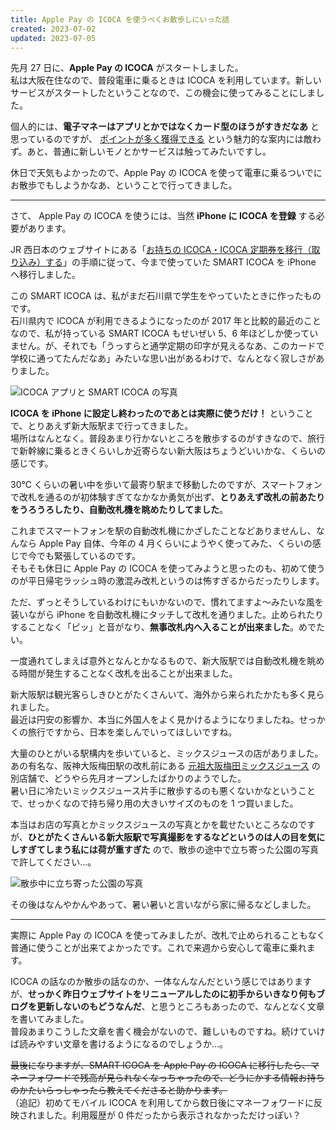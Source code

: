 ```yaml
---
title: Apple Pay の ICOCA を使うべくお散歩しにいった話
created: 2023-07-02
updated: 2023-07-05
---
```


先月 27 日に、**Apple Pay の ICOCA** がスタートしました。  
私は大阪在住なので、普段電車に乗るときは ICOCA を利用しています。新しいサービスがスタートしたということなので、この機会に使ってみることにしました。

個人的には、**電子マネーはアプリとかではなくカード型のほうがすきだなあ** と思っているのですが、 [ポイントが多く獲得できる](https://www.jr-odekake.net/icoca/applepay/j-westcard/) という魅力的な案内には敵わず。あと、普通に新しいモノとかサービスは触ってみたいですし。

休日で天気もよかったので、Apple Pay の ICOCA を使って電車に乗るついでにお散歩でもしようかなあ、ということで行ってきました。

---

さて、 Apple Pay の ICOCA を使うには、当然 **iPhone に ICOCA を登録** する必要があります。

JR 西日本のウェブサイトにある「[お持ちの ICOCA・ICOCA 定期券を移行（取り込み）する](https://www.jr-odekake.net/icoca/applepay/start/pass_transition/)」の手順に従って、今まで使っていた SMART ICOCA を iPhone へ移行しました。

この SMART ICOCA は、私がまだ石川県で学生をやっていたときに作ったものです。  
石川県内で ICOCA が利用できるようになったのが 2017 年と比較的最近のことなので、私が持っている SMART ICOCA もせいぜい 5、6 年ほどしか使っていません。が、それでも「うっすらと通学定期の印字が見えるなあ、このカードで学校に通ってたんだなあ」みたいな思い出があるわけで、なんとなく寂しさがありました。

![ICOCA アプリと SMART ICOCA の写真](3e669128-0b5c-4643-f7f4-f425427e2f00)

**ICOCA を iPhone に設定し終わったのであとは実際に使うだけ！** ということで、とりあえず新大阪駅まで行ってきました。  
場所はなんとなく。普段あまり行かないところを散歩するのがすきなので、旅行で新幹線に乗るときくらいしか近寄らない新大阪はちょうどいいかな、くらいの感じです。

30℃ くらいの暑い中を歩いて最寄り駅まで移動したのですが、スマートフォンで改札を通るのが初体験すぎてなかなか勇気が出ず、**とりあえず改札の前あたりをうろうろしたり、自動改札機を眺めたりしてました**。

これまでスマートフォンを駅の自動改札機にかざしたことなどありませんし、なんなら Apple Pay 自体、今年の 4 月くらいにようやく使ってみた、くらいの感じで今でも緊張しているのです。  
そもそも休日に Apple Pay の ICOCA を使ってみようと思ったのも、初めて使うのが平日帰宅ラッシュ時の激混み改札というのは怖すぎるからだったりします。

ただ、ずっとそうしているわけにもいかないので、慣れてますよ～みたいな風を装いながら iPhone を自動改札機にタッチして改札を通りました。止められたりすることなく「ピッ」と音がなり、**無事改札内へ入ることが出来ました**。めでたい。

一度通れてしまえば意外となんとかなるもので、新大阪駅では自動改札機を眺める時間が発生することなく改札を出ることが出来ました。

新大阪駅は観光客らしきひとがたくさんいて、海外から来られたかたも多く見られました。  
最近は円安の影響か、本当に外国人をよく見かけるようになりましたね。せっかくの旅行ですから、日本を楽しんでいってほしいですね。

大量のひとがいる駅構内を歩いていると、ミックスジュースの店がありました。あの有名な、阪神大阪梅田駅の改札前にある [元祖大阪梅田ミックスジュース](https://mix-juice-ai-sakai.com/ud-index/) の別店舗で、どうやら先月オープンしたばかりのようでした。  
暑い日に冷たいミックスジュース片手に散歩するのも悪くないかなということで、せっかくなので持ち帰り用の大きいサイズのものを 1 つ買いました。

本当はお店の写真とかミックスジュースの写真とかを載せたいところなのですが、**ひとがたくさんいる新大阪駅で写真撮影をするなどというのは人の目を気にしすぎてしまう私には荷が重すぎた** ので、散歩の途中で立ち寄った公園の写真で許してください…。

![散歩中に立ち寄った公園の写真](b5b6ccb0-c115-4fb2-13d2-7dc51cf8bc00)

その後はなんやかんやあって、暑い暑いと言いながら家に帰るなどしました。

---

実際に Apple Pay の ICOCA を使ってみましたが、改札で止められることもなく普通に使うことが出来てよかったです。これで来週から安心して電車に乗れます。

ICOCA の話なのか散歩の話なのか、一体なんなんだという感じではありますが、**せっかく昨日ウェブサイトをリニューアルしたのに初手からいきなり何もブログを更新しないのもどうなんだ**、と思うところもあったので、なんとなく文章を書いてみました。  
普段あまりこうした文章を書く機会がないので、難しいものですね。続けていけば読みやすい文章を書けるようになるのでしょうか…。

~~最後になりますが、SMART ICOCA を Apple Pay の ICOCA に移行したら、マネーフォワードで残高が見られなくなっちゃったので、どうにかする情報お持ちのかたいらっしゃったら教えてくださると助かります。~~  
（追記）初めてモバイル ICOCA を利用してから数日後にマネーフォワードに反映されました。利用履歴が 0 件だったから表示されなかっただけっぽい？
